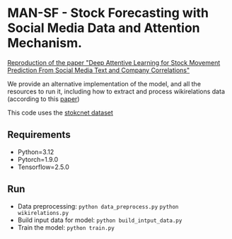 # MAN-SF - Stock Forecasting with Social Media Data and Attention Mechanism.
 
[Reproduction of the paper "Deep Attentive Learning for Stock Movement Prediction From Social Media Text and Company Correlations"](https://aclanthology.org/2020.emnlp-main.676.pdf)

We provide an alternative implementation of the model, and all the resources to run it, including how to extract and process wikirelations data (according to this [paper](https://dl.acm.org/doi/10.1145/3309547))

This code uses the [stokcnet dataset](https://github.com/yumoxu/stocknet-dataset)

## Requirements

- Python=3.12
- Pytorch=1.9.0
- Tensorflow=2.5.0

## Run
- Data preprocessing: `python data_preprocess.py` `python wikirelations.py`
- Build input data for model: `python build_intput_data.py`
- Train the model: `python train.py`